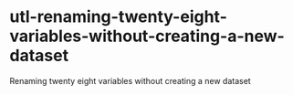 # utl-renaming-twenty-eight-variables-without-creating-a-new-dataset
Renaming twenty eight variables without creating a new dataset
